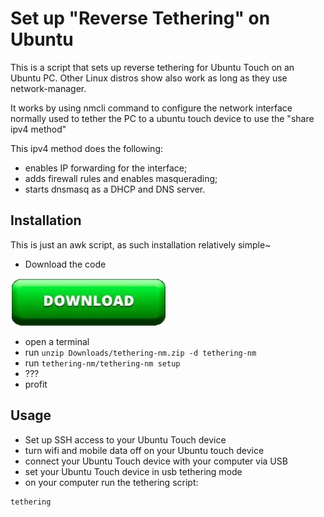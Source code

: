 # Set up "Reverse Tethering" on Ubuntu

This is a script that sets up reverse tethering for Ubuntu Touch on an Ubuntu PC. Other Linux distros show also work as long as they use network-manager.

It works by using nmcli command to configure the network interface normally used to tether the PC to a ubuntu touch device to use the "share ipv4 method"

This ipv4 method does the following:
- enables IP forwarding for the interface;
- adds firewall rules and enables masquerading;
- starts dnsmasq as a DHCP and DNS server.

## Installation

This is just an awk script, as such installation relatively simple~
- Download the code

[![download](https://raw.githubusercontent.com/Fuseteam/linus-proof/main/images/download.png)](https://github.com/fuseteam/tethering-nm/releases/latest/download/tethering-nm.zip)

- open a terminal
- run `unzip Downloads/tethering-nm.zip -d tethering-nm`
- run `tethering-nm/tethering-nm setup`
- ???
- profit

## Usage

- Set up SSH access to your Ubuntu Touch device
- turn wifi and mobile data off on your Ubuntu touch device
- connect your Ubuntu Touch device with your computer via USB
- set your Ubuntu Touch device in usb tethering mode
- on your computer run the tethering script:
```
tethering
```

